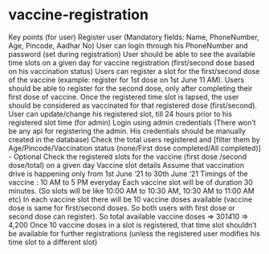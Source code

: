 # vaccine-registration

Key points
(for user)
Register user (Mandatory fields: Name, PhoneNumber, Age, Pincode, Aadhar No)
User can login through his PhoneNumber and password (set during registration)
User should be able to see the available time slots on a given day for vaccine registration (first/second dose based on his vaccination status)
Users can register a slot for the first/second dose of the vaccine (example: register for 1st dose on 1st June 11 AM). 
Users should be able to register for the second dose, only after completing their first dose of vaccine. Once the registered time slot is lapsed, the user should be considered as vaccinated for that registered dose (first/second).
User can update/change his registered slot, till 24 hours prior to his registered slot time
(for admin)
Login using admin credentials (There won’t be any api for registering the admin. His credentials should be manually created in the database)
Check the total users registered and [filter them by Age/Pincode/Vaccination status (none/First dose completed/All completed)] - Optional
Check the registered slots for the vaccine (first dose /second dose/total) on a given day
Vaccine slot details
Assume that vaccination drive is happening only from 1st June ‘21 to 30th June ‘21
Timings of the vaccine : 10 AM to 5 PM everyday
Each vaccine slot will be of duration 30 minutes. (So slots will be like 10:00 AM to 10:30 AM, 10:30 AM to 11:00 AM etc)
In each vaccine slot there will be 10 vaccine doses available (vaccine dose is same for first/second doses. So both users with first dose or second dose can register).
So total available vaccine doses => 30*14*10 => 4,200
Once 10 vaccine doses in a slot is registered, that time slot shouldn’t be available for further registrations (unless the registered user modifies his time slot to a different slot)
